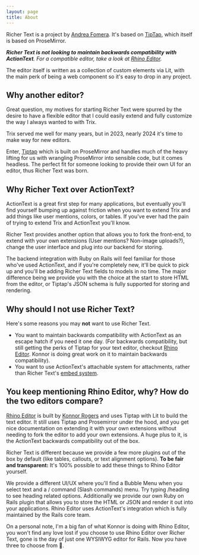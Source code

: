 ```yaml
---
layout: page
title: About
---
```


Richer Text is a project by [Andrea Fomera](https://afomera.dev). It's based on [TipTap](https://tiptap.dev), which itself is based on ProseMirror.

_**Richer Text is not looking to maintain backwards compatibility with ActionText**. For a compatible editor, take a look at [Rhino Editor](http://rhino-editor.vercel.app)._

The editor itself is written as a collection of custom elements via Lit, with the main perk of being a web component so it's easy to drop in any project.

## Why another editor?

Great question, my motives for starting Richer Text were spurred by the desire to have a flexible
editor that I could easily extend and fully customize the way I always wanted to with Trix.

Trix served me well for many years, but in 2023, nearly 2024 it's time to make way for new editors.

Enter, [Tiptap](https://tiptap.dev) which is built on ProseMirror and handles much of the heavy lifting for us with wrangling ProseMirror into sensible code, but it comes headless. The perfect fit for someone looking to provide their own UI for an editor, thus Richer Text was born.

## Why Richer Text over ActionText?

ActionText is a great first step for many applications, but eventually you'll find yourself bumping up against friction when you want to extend Trix and add things like user mentions, colors, or tables. If you've ever had the pain of trying to extend Trix and ActionText you'll know.

Richer Text provides another option that allows you to fork the front-end, to extend with your own extensions (User mentions? Non-image uploads?), change the user interface and plug into our backend for storing.

The backend integration with Ruby on Rails will feel familiar for those who've used ActionText, and if you're completely new, it'll be quick to pick up and you'll be adding Richer Text fields to models in no time. The major difference being we provide you with the choice at the start to store HTML from the editor, or Tiptap's JSON schema is fully supported for storing and rendering.

## Why should I not use Richer Text?

Here's some reasons you may **not** want to use Richer Text.

- You want to maintain backwards compatibility with ActionText as an escape hatch if you need it one day. (For backwards compatibility, but still getting the perks of Tiptap for your text editor, checkout [Rhino Editor](http://rhino-editor.vercel.app). Konnor is doing great work on it to maintain backwards compatibility).
- You want to use ActionText's attachable system for attachments, rather than Richer Text's <a href="/ruby-on-rails/embeds">embed system</a>.

## You keep mentioning Rhino Editor, why? How do the two editors compare?

[Rhino Editor](http://rhino-editor.vercel.app) is built by [Konnor Rogers](https://twitter.com/RogersKonnor) and uses Tiptap with Lit to build the text editor. It still uses Tiptap and Prosemirror under the hood, and you get nice documentation on extending it with your own extensions without needing to fork the editor to add your own extensions. A huge plus to it, is the ActionText backwards compatibility out of the box.

Richer Text is different because we provide a few more plugins out of the box by default (like tables, callouts, or text alignment options). **To be fair and transparent:** It's 100% possible to add these things to Rhino Editor yourself.

We provide a different UI/UX where you'll find a Bubble Menu when you select text and a / command (Slash commands) menu. Try typing /heading to see heading related options. Additionally we provide our own Ruby on Rails plugin that allows you to store the HTML or JSON and render it out into your applications. Rhino Editor uses ActionText's integration which is fully maintained by the Rails core team.

On a personal note, I'm a big fan of what Konnor is doing with Rhino Editor, you won't find any love lost if you choose to use Rhino Editor over Richer Text, gone is the day of just one WYSIWYG editor for Rails. Now you have three to choose from 🎉.
